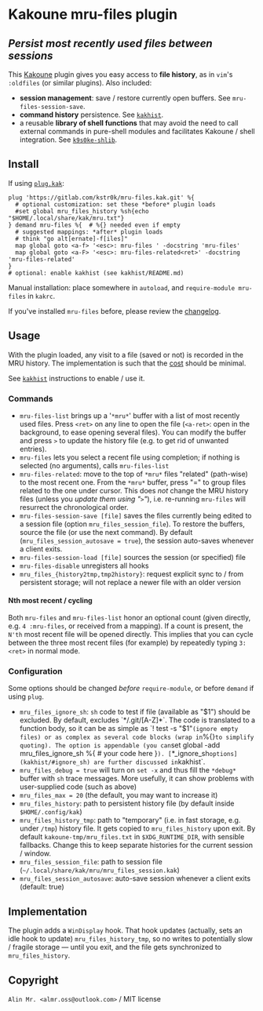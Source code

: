 # Kakoune mru-files plugin

## _Persist most recently used files between sessions_

This [Kakoune](https://github.com/mawww/kakoune/) plugin gives you easy access to **file history**, as in `vim`'s `:oldfiles` (or similar plugins). Also included:
- **session management**: save / restore currently open buffers. See `mru-files-session-save`.
- **command history** persistence. See [`kakhist`](kakhist).
- a reusable **library of shell functions** that may avoid the need to call external commands in pure-shell modules and facilitates Kakoune / shell integration. See [`k9s0ke-shlib`](k9s0ke-shlib).

## Install

If using [`plug.kak`](https://github.com/andreyorst/plug.kak):
```
plug 'https://gitlab.com/kstr0k/mru-files.kak.git' %{
  # optional customization: set these *before* plugin loads
  #set global mru_files_history %sh{echo "$HOME/.local/share/kak/mru.txt"}
} demand mru-files %{  # %{} needed even if empty
  # suggested mappings: *after* plugin loads
  # think "go alt[ernate]-f[iles]"
  map global goto <a-f> '<esc>: mru-files ' -docstring 'mru-files'
  map global goto <a-F> '<esc>: mru-files-related<ret>' -docstring 'mru-files-related'
}
# optional: enable kakhist (see kakhist/README.md)
```
Manual installation: place somewhere in `autoload`, and `require-module mru-files` in `kakrc`.

If you've installed `mru-files` before, please review the [changelog](CHANGELOG.md).

## Usage

With the plugin loaded, any visit to a file (saved or not) is recorded in the MRU history. The implementation is such that the [cost](#implementation) should be minimal.

See [`kakhist`](kakhist) instructions to enable / use it.

### Commands

- `mru-files-list` brings up a '`*mru*`' buffer with a list of most recently used files. Press `<ret>` on any line to open the file (`<a-ret>`: open in the background, to ease opening several files). You can modify the buffer and press `>` to update the history file (e.g. to get rid of unwanted entries).
- `mru-files` lets you select a recent file using completion; if nothing is selected (no arguments), calls `mru-files-list`
- `mru-files-related`: move to the top of `*mru*` files "related" (path-wise) to the most recent one. From the `*mru*` buffer, press "=" to group files related to the one under cursor. This does *not* change the MRU history files (unless you *update them using "`>`"*), i.e. re-running `mru-files` will resurrect the chronological order.
- `mru-files-session-save [file]` saves the files currently being edited to a session file (option `mru_files_session_file`). To restore the buffers, source the file (or use the next command). By default (`mru_files_session_autosave = true`), the session auto-saves whenever a client exits.
- `mru-files-session-load [file]` sources the session (or specified) file
- `mru-files-disable` unregisters all hooks
- `mru_files_{history2tmp,tmp2history}`: request explicit sync to / from persistent storage; will not replace a newer file with an older version

#### Nth most recent / cycling

Both `mru-files` and `mru-files-list` honor an optional count (given directly, e.g. `4 :mru-files`, or received from a mapping). If a count is present, the `N'th` most recent file will be opened directly. This implies that you can cycle between the three most recent files (for example) by repeatedly typing `3:<ret>` in normal mode.

### Configuration

Some options should be changed *before* `require-module`, or before `demand` if using `plug`.
- `mru_files_ignore_sh`: `sh` code to test if file (available as "$1") should be excluded. By default, excludes `*/.git/[A-Z]*`. The code is translated to a function body, so it can be as simple as `! test -s "$1"` (ignore empty files) or as complex as several code blocks (wrap in `%{}` to simplify quoting). The option is appendable (you can `set global -add mru_files_ignore_sh %{ # your code here }`). [`*_ignore_sh` options](kakhist/#ignore_sh) are further discussed in `kakhist`.
- `mru_files_debug = true` will turn on `set -x` and thus fill the `*debug*` buffer with `sh` trace messages. More usefully, it can show problems with user-supplied code (such as above)
- `mru_files_max = 20` (the default, you may want to increase it)
- `mru_files_history`: path to persistent history file (by default inside `$HOME/.config/kak`)
- `mru_files_history_tmp`: path to "temporary" (i.e. in fast storage, e.g. under `/tmp`) history file. It gets copied to `mru_files_history` upon exit. By default `kakoune-tmp/mru_files.txt` in `$XDG_RUNTIME_DIR`, with sensible fallbacks. Change this to keep separate histories for the current session / window.
- `mru_files_session_file`: path to session file (`~/.local/share/kak/mru/mru_files_session.kak`)
- `mru_files_session_autosave`: auto-save session whenever a client exits (default: true)

## Implementation

The plugin adds a `WinDisplay` hook. That hook updates (actually, sets an idle hook to update) `mru_files_history_tmp`, so no writes to potentially slow / fragile storage &mdash; until you exit, and the file gets synchronized to `mru_files_history`.


## Copyright

`Alin Mr. <almr.oss@outlook.com>` / MIT license
